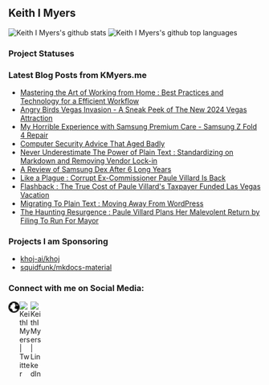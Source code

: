 <!--
**KeithIMyers/KeithIMyers** is a ✨ _special_ ✨ repository because its `README.md` (this file) appears on your GitHub profile.

Here are some ideas to get you started:

- 🔭 I’m currently working on ...
- 🌱 I’m currently learning ...
- 👯 I’m looking to collaborate on ...
- 🤔 I’m looking for help with ...
- 💬 Ask me about ...
- 📫 How to reach me: ...
- 😄 Pronouns: ...
- ⚡ Fun fact: ...
-->
## Keith I Myers
  <img height="180em" src="https://github-readme-stats.vercel.app/api?username=KeithIMyers&show_icons=true&theme=merko&count_private=true" alt="Keith I Myers's github stats" /> <img height="180em" src="https://github-readme-stats.vercel.app/api/top-langs/?username=KeithIMyers&theme=merko&layout=compact" alt="Keith I Myers's github top languages" />
  
### Project Statuses

### Latest Blog Posts from KMyers.me
<!-- BLOG-POST-LIST:START -->
 - [Mastering the Art of Working from Home : Best Practices and Technology for a Efficient Workflow](https://kmyers.me/blog/work-from-home/mastering-the-art-of-working-from-home-best-practices-and-technology-for-a-efficient-workflow/)
 - [Angry Birds Vegas Invasion - A Sneak Peek of The New 2024 Vegas Attraction](https://kmyers.me/blog/humor/angry-birds-vegas-invasion-a-sneak-peek-of-the-new-2024-vegas-attraction/)
 - [My Horrible Experience with Samsung Premium Care - Samsung Z Fold 4 Repair](https://kmyers.me/blog/general/my-horrible-experience-with-samsung-premium-care-samsung-z-fold-4-repair/)
 - [Computer Security Advice That Aged Badly](https://kmyers.me/blog/security/computer-security-advice-that-aged-badly/)
 - [Never Underestimate The Power of Plain Text : Standardizing on Markdown and Removing Vendor Lock-in](https://kmyers.me/blog/markdown/never-underestimate-the-power-of-plain-text-standardizing-on-markdown-and-removing-vendor-lock-in/)
 - [A Review of Samsung Dex After 6 Long Years](https://kmyers.me/blog/android/a-review-of-samsung-dex-after-6-long-years/)
 - [Like a Plague : Corrupt Ex-Commissioner Paule Villard Is Back](https://kmyers.me/blog/paule-villard/like-a-plague-corrupt-ex-commissioner-paule-villard-is-back/)
 - [Flashback : The True Cost of Paule Villard's Taxpayer Funded Las Vegas Vacation](https://kmyers.me/blog/paule-villard/flashback-the-true-cost-of-paule-villards-taxpayer-funded-las-vegas-vacation/)
 - [Migrating To Plain Text : Moving Away From WordPress](https://kmyers.me/blog/general/migrating-to-plain-text-moving-away-from-wordpress/)
 - [The Haunting Resurgence : Paule Villard Plans Her Malevolent Return by Filing To Run For Mayor](https://kmyers.me/blog/citynmb/the-haunting-resurgence-paule-villard-plans-her-malevolent-return-by-filing-to-run-for-mayor/)
<!-- BLOG-POST-LIST:END -->

### Projects I am Sponsoring

- [khoj-ai/khoj](https://github.com/khoj-ai/khoj)
- [squidfunk/mkdocs-material](https://github.com/squidfunk/mkdocs-material)

### Connect with me on Social Media:

[<img align="left" alt="KMyers.me" width="22px" src="https://raw.githubusercontent.com/iconic/open-iconic/master/svg/globe.svg" />][website]
[<img align="left" alt="KeithIMyers| Twitter" width="22px" src="https://cdn.jsdelivr.net/npm/simple-icons@v3/icons/twitter.svg" />][twitter]
[<img align="left" alt="KeithIMyers | LinkedIn" width="22px" src="https://cdn.jsdelivr.net/npm/simple-icons@v3/icons/linkedin.svg" />][linkedin]
<br />

[website]: https://KMyers.me
[twitter]: https://twitter.com/KeithIMyers
[linkedin]: https://linkedin.com/in/keithimyers/
